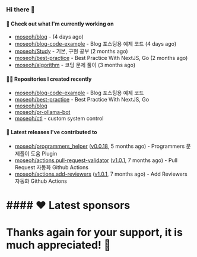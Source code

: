 ### Hi there 👋

#### 👷 Check out what I'm currently working on

- [moseoh/blog](https://github.com/moseoh/blog) -  (4 days ago)
- [moseoh/blog-code-example](https://github.com/moseoh/blog-code-example) - Blog 포스팅용 예제 코드 (4 days ago)
- [moseoh/Study](https://github.com/moseoh/Study) - 기본, 구현 공부 (2 months ago)
- [moseoh/best-practice](https://github.com/moseoh/best-practice) - Best Practice With NextJS, Go (2 months ago)
- [moseoh/algorithm](https://github.com/moseoh/algorithm) - 코딩 문제 풀이 (3 months ago)

#### 👨‍💻 Repositories I created recently

- [moseoh/blog-code-example](https://github.com/moseoh/blog-code-example) - Blog 포스팅용 예제 코드
- [moseoh/best-practice](https://github.com/moseoh/best-practice) - Best Practice With NextJS, Go
- [moseoh/blog](https://github.com/moseoh/blog)
- [moseoh/pr-ollama-bot](https://github.com/moseoh/pr-ollama-bot)
- [moseoh/ctl](https://github.com/moseoh/ctl) - custom system control

#### 🚀 Latest releases I've contributed to

- [moseoh/programmers_helper](https://github.com/moseoh/programmers_helper) ([v0.0.18](https://github.com/moseoh/programmers_helper/releases/tag/v0.0.18), 5 months ago) - Programmers 문제풀이 도움 Plugin
- [moseoh/actions.pull-request-validator](https://github.com/moseoh/actions.pull-request-validator) ([v1.0.1](https://github.com/moseoh/actions.pull-request-validator/releases/tag/v1.0.1), 7 months ago) - Pull Request 자동화 Github Actions
- [moseoh/actions.add-reviewers](https://github.com/moseoh/actions.add-reviewers) ([v1.0.1](https://github.com/moseoh/actions.add-reviewers/releases/tag/v1.0.1), 7 months ago) - Add Reviewers 자동화 Github Actions

# #### ❤️ Latest sponsors

#

# Thanks again for your support, it is much appreciated! 🙏
